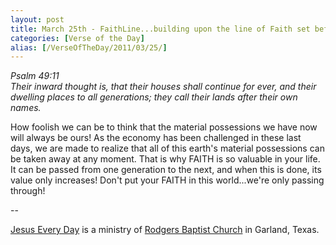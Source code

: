 ```yaml
---
layout: post
title: March 25th - FaithLine...building upon the line of Faith set before
categories: [Verse of the Day]
alias: [/VerseOfTheDay/2011/03/25/]
---
```


_Psalm 49:11  
Their inward thought is, that their houses shall continue for ever,
and their dwelling places to all generations; they call their lands
after their own names._

How foolish we can be to think that the material possessions we
have now will always be ours! As the economy has been challenged in
these last days, we are made to realize that all of this earth's
material possessions can be taken away at any moment. That is why
FAITH is so valuable in your life. It can be passed from one
generation to the next, and when this is done, its value only
increases! Don't put your FAITH in this world...we're only passing
through!

 --

<a href=http://jesuseveryday.net>Jesus Every Day</a> is a ministry of <a href=http://rodgersbaptist.net>Rodgers Baptist Church</a> in Garland, Texas.
